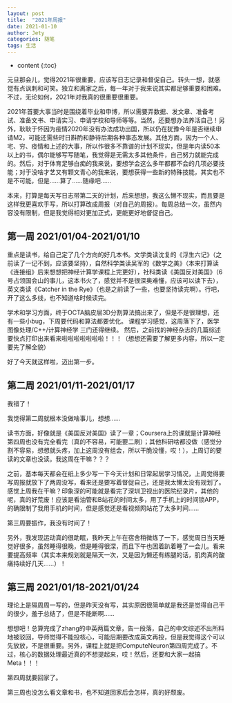 ```yaml
---
layout: post
title:  "2021年周报"
date: 2021-01-10
author: Jety
categories: 随笔
tags: 生活
---
```


* content
{:toc}

元旦那会儿，觉得2021年很重要，应该写日志记录和督促自己。转头一想，就感觉有点讽刺和可笑。独立和离家之后，每一年对于我来说其实都足够重要和困难。不过，无论如何，2021年对我真的很重要很重要。

2021年首要大事当时是围绕着毕业和申博，所以需要弄数据、发文章、准备考试、准备文书、申请实习、申请学校和导师等等。当然，还要想办法养活自己！另外，耿耿于怀因为疫情2020年没有办法成功出国，所以仍在犹豫今年是否继续申请M2，可能还需些时日斟酌和静待后期各种事态发展。其他方面，因为一个人、宅、穷、疫情和上述的大事，所以作很多不靠谱的计划不现实，但是年内读50本以上的书，偶尔能够写写随笔，我觉得是无需太多其他条件，自己努力就能完成的。然后，对于体育足够白痴的我来说，要想学会这么多年都都不会的几项必要技能；对于没啥才艺又有颗文青心的我来说，要想获得一些新的特殊技能，其实也不是不可能，但是……算了……随缘吧……

本来，打算是每天写日志带第二天的计划，后来想想，我这么懒不现实，而且要是这样我更喜欢手写，所以打算改成周报（对自己的周报）。每周总结一次，虽然内容没有限制，但是我觉得相对更加正式，更能更好地督促自己。

<!--more-->

## 第一周 2021/01/04-2021/01/10

重点是读书，给自己定了几个方向的好几本书。文学类读沈复的《浮生六记》（之前读了一记不到，应该要坚持），自然科学类读吴军的《数学之美》（本来打算读《连接组》后来想想把神经计算学课程上完更好），社科类读《美国反对美国》（6号占领国会山的事儿，这本书火了，感觉并不是很深奥难懂，应该可以读下去），英文类读《Catcher in the Rye》（也是之前读了一些，也要坚持读完啊）。行吧，开了这么多线，也不知道啥时候读完。

学术和学习方面，终于OCTA脑皮层3D分割算法搞出来了，但是不是很理想，还有一些小bug，下周要代码和算法都要优化。
课程学习感觉，这周落下了，医学图像处理/C++/计算神经学 三门还得继续。
然后，之前找的神经杂志的几篇综述要快点打印出来看来啦啦啦啦啦啦啦！！！（想想还需要了解更多内容，所以一定要先了解全貌）

好了今天就这样啦，迈出第一步。

## 第二周 2021/01/11-2021/01/17

我错了！

我觉得第二周就根本没做啥事儿，想想……

读书方面，好像就是《美国反对美国》读了一章；Coursera上的课就是计算神经第四周也没有完全看完（真的不容易，可能要二刷）；其他科研啥都没做（感觉分割不容易，想想就头疼，加上这周没有组会，所以干脆没懂，哎！），上周订的要读的文章也没读。我这周在干嘛？？？

之前，基本每天都会在纸上多少写一下今天计划和日常起居学习情况，上周觉得要写周报就放下了两周没写，看来还是要写着督促自己，还是我太懒太没有规划了。感觉上周我在干嘛？印象深的可能就是看完了深圳卫视出的医院纪录片，其他的呢，真的好荒废！应该是看油管和B站花的时间太多，用了手机上的时间锁APP，的确限制了我用手机的时间，但是感觉还是看视频网站花了太多时间……

第三周要振作，我没有时间了！

另外，我发现运动真的很助眠，我昨天上午在宿舍稍微练了一下，感觉周日当天睡觉好很多，虽然睡得很晚，但是睡得很深，而且下午也困着趴着睡了一会儿。看来要提高频率（其实本来规划就是隔天一次，又是因为懒还有练腿的话，肌肉真的酸痛持续好几天……）！

## 第三周 2021/01/18-2021/01/24

理论上是隔周周一写的，但是昨天没有写，其实原因很简单就是我还是觉得自己干的很少，羞于总结了，但是不能断啊……

想想吧！总算完成了zhang的中英两篇文章，告一段落，自己的中文综述不出所料地被驳回，导师觉得不能投核心，可能后期要改成英文再投，但是我觉得这个可以先放放，不是很重要。另外，课程上就是把ComputeNeuron第四周完成了。不过，核心的数据处理最近真的不想提起来，哎！然后，还要和大家一起搞Meta！！！

第四周就要回家了。

第三周也没怎么看文章和书，也不知道回家后会怎样，真的好颓废。


